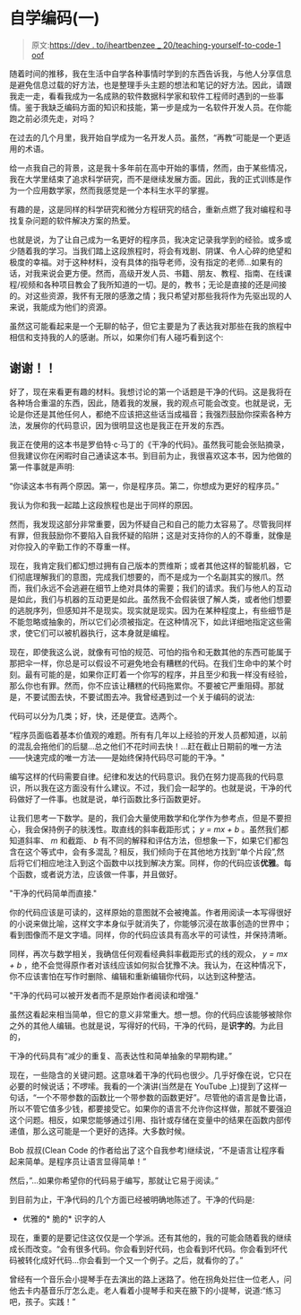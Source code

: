 # 自学编码(一)

> 原文:[https://dev . to/iheartbenzee _ 20/teaching-yourself-to-code-1 oof](https://dev.to/iheartbenzene_20/teaching-yourself-to-code-1ofo)

随着时间的推移，我在生活中自学各种事情时学到的东西告诉我，与他人分享信息是避免信息过载的好方法，也是整理手头主题的想法和笔记的好方法。因此，请跟我走一走，看看我成为一名成熟的软件数据科学家和软件工程师时遇到的一些事情。鉴于我缺乏编码方面的知识和技能，第一步是成为一名软件开发人员。在你能跑之前必须先走，对吗？

在过去的几个月里，我开始自学成为一名开发人员。虽然，“再教”可能是一个更适用的术语。

给一点我自己的背景，这是我十多年前在高中开始的事情，然而，由于某些情况，我在大学里结束了追求科学研究，而不是继续发展方面。因此，我的正式训练是作为一个应用数学家，然而我感觉是一个本科生水平的掌握。

有趣的是，这是同样的科学研究和微分方程研究的结合，重新点燃了我对编程和寻找复杂问题的软件解决方案的热爱。

也就是说，为了让自己成为一名更好的程序员，我决定记录我学到的经验。或多或少随着我的学习。当我们踏上这段旅程时，将会有戏剧、阴谋、令人心碎的绝望和极度的幸福。对于这种材料，没有具体的指导老师，没有指定的老师…如果有的话，对我来说会更方便。然而，高级开发人员、书籍、朋友、教程、指南、在线课程/视频和各种项目教会了我所知道的一切。是的，教书；无论是直接的还是间接的。对这些资源，我怀有无限的感激之情；我只希望对那些我将作为先驱出现的人来说，我能成为他们的资源。

虽然这可能看起来是一个无聊的帖子，但它主要是为了表达我对那些在我的旅程中相信和支持我的人的感谢。所以，如果你们有人碰巧看到这个:

## [](#thank-you)谢谢！！

好了，现在来看更有趣的材料。我想讨论的第一个话题是干净的代码。这是我将在各种场合重温的东西，因此，随着我的发展，我的观点可能会改变。也就是说，无论是你还是其他任何人，都绝不应该把这些话当成福音；我强烈鼓励你探索各种方法，发展你的代码意识，因为很明显这也是我正在开发的东西。

我正在使用的这本书是罗伯特·c·马丁的《干净的代码》。虽然我可能会张贴摘录，但我建议你在闲暇时自己通读这本书。到目前为止，我很喜欢这本书，因为他做的第一件事就是声明:

“你读这本书有两个原因。第一，你是程序员。第二，你想成为更好的程序员。”

我认为你和我一起踏上这段旅程也是出于同样的原因。

然而，我发现这部分非常重要，因为怀疑自己和自己的能力太容易了。尽管我同样有罪，但我鼓励你不要陷入自我怀疑的陷阱；这是对支持你的人的不尊重，就像是对你投入的辛勤工作的不尊重一样。

现在，我肯定我们都幻想过拥有自己版本的贾维斯；或者其他这样的智能机器，它们彻底理解我们的意图，完成我们想要的，而不是成为一个名副其实的猴爪。然而，我们永远不会逃避在细节上绝对具体的需要；我们的请求。我们与他人的互动是如此，我们与机器的互动更是如此。虽然我不会假装很了解人类，或者他们想要的逃脱序列，但感知并不是现实。现实就是现实。因为在某种程度上，有些细节是不能忽略或抽象的，所以它们必须被指定。在这种情况下，如此详细地指定这些需求，使它们可以被机器执行，这本身就是编程。

现在，即使我这么说，就像有可怕的规范、可怕的指令和无数其他的东西可能属于那把伞一样，你总是可以假设不可避免地会有糟糕的代码。在我们生命中的某个时刻。最有可能的是，如果你正盯着一个你写的程序，并且至少和我一样没有经验，那么你也有罪。然而，你不应该让糟糕的代码拖累你。不要被它严重阻碍。那就是，不要试图去快，不要试图去冲。我曾经遇到过一个关于编码的说法:

代码可以分为几类；好，快，还是便宜。选两个。

“程序员面临着基本价值观的难题。所有有几年以上经验的开发人员都知道，以前的混乱会拖他们的后腿...总之他们不花时间去快！...赶在截止日期前的唯一方法——快速完成的唯一方法——是始终保持代码尽可能的干净。"

编写这样的代码需要自律。纪律和发达的代码意识。我仍在努力提高我的代码意识，所以我在这方面没有什么建议。不过，我们会一起学的。也就是说，干净的代码做好了一件事。也就是说，单行函数比多行函数更好。

让我们思考一下数学。是的，我们会大量使用数学和化学作为参考点，但是不要担心，我会保持例子的肤浅性。取直线的斜率截距形式； *y = mx + b* 。虽然我们都知道斜率、 *m* 和截距、 *b* 有不同的解释和评估方法，但想象一下，如果它们都包含在这个等式中，会有多混乱？相反，我们倾向于在其他地方找到“单个片段”,然后将它们相应地注入到这个函数中以找到解决方案。同样，你的代码应该**优雅**。每个函数，或者说方法，应该做一件事，并且做好。

"干净的代码简单而直接."

你的代码应该是可读的，这样原始的意图就不会被掩盖。作者用阅读一本写得很好的小说来做比喻，这样文字本身似乎就消失了，你能够沉浸在故事创造的世界中；看到图像而不是文字墙。同样，你的代码应该具有高水平的可读性，并保持清晰。

同样，再次与数学相关，我确信任何观看经典斜率截距形式的线的观众， *y = mx + b* ，绝不会觉得原作者对该线应该如何拟合犹豫不决。我认为，在这种情况下，你不应该害怕在写作时删除、编辑和重新编辑你代码，以达到这种整洁。

"干净的代码可以被开发者而不是原始作者阅读和增强."

虽然这看起来相当简单，但它的意义非常重大。想一想。你的代码应该能够被除你之外的其他人编辑。也就是说，写得好的代码，干净的代码，是**识字的**。为此目的，

干净的代码具有“减少的重复、高表达性和简单抽象的早期构建。”

现在，一些隐含的关键问题。这意味着干净的代码也很少。几乎好像在说，它只在必要的时候说话；不啰嗦。我看的一个演讲(当然是在 YouTube 上)提到了这样一句话，“一个不带参数的函数比一个带参数的函数更好”。尽管他的语言是鲁比语，所以不管它值多少钱，都要接受它。如果你的语言不允许你这样做，那就不要强迫这个问题。相反，如果您能够通过引用、指针或存储在变量中的结果在函数内部传递值，那么这可能是一个更好的选择。大多数时候。

Bob 叔叔(Clean Code 的作者给出了这个自我参考)继续说，“不是语言让程序看起来简单。是程序员让语言显得简单！”

然后，”...如果你希望你的代码易于编写，那就让它易于阅读。”

到目前为止，干净代码的几个方面已经被明确地陈述了。干净的代码是:

*   优雅的*   脆的*   识字的人

现在，重要的是要记住这仅仅是一个学派。还有其他的，我的可能会随着我的继续成长而改变。“会有很多代码。你会看到好代码，也会看到坏代码。你会看到坏代码被转化成好代码...你会看到一个又一个例子。之后，就看你的了。”

曾经有一个音乐会小提琴手在去演出的路上迷路了。他在拐角处拦住一位老人，问他去卡内基音乐厅怎么走。老人看着小提琴手和夹在腋下的小提琴，说道:“练习吧，孩子。实践！”